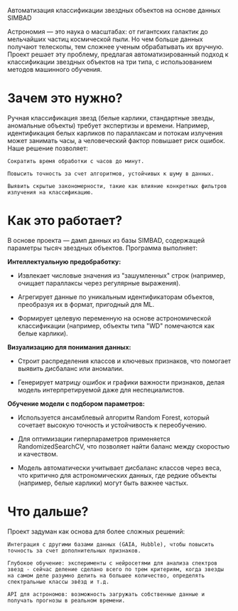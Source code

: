 Автоматизация классификации звездных объектов на основе данных SIMBAD

Астрономия — это наука о масштабах: от гигантских галактик до мельчайших частиц космической пыли. Но чем больше данных получают телескопы, тем сложнее ученым обрабатывать их вручную. Проект решает эту проблему, предлагая автоматизированный подход к классификации звездных объектов на три типа, с использованием методов машинного обучения.

# Зачем это нужно?
Ручная классификация звезд (белые карлики, стандартные звезды, аномальные объекты) требует экспертизы и времени. Например, идентификация белых карликов по параллаксам и потокам излучения может занимать часы, а человеческий фактор повышает риск ошибок. Наше решение позволяет:

    Сократить время обработки с часов до минут.

    Повысить точность за счет алгоритмов, устойчивых к шуму в данных.

    Выявить скрытые закономерности, такие как влияние конкретных фильтров излучения на классификацию.

# Как это работает?
В основе проекта — дамп данных из базы SIMBAD, содержащей параметры тысяч звездных объектов. Программа выполняет:

**Интеллектуальную предобработку:**

+ Извлекает числовые значения из "зашумленных" строк (например, очищает параллаксы через регулярные выражения).

+ Агрегирует данные по уникальным идентификаторам объектов, преобразуя их в формат, пригодный для ML.

+ Формирует целевую переменную на основе астрономической классификации (например, объекты типа "WD" помечаются как белые карлики).

**Визуализацию для понимания данных:**

+ Строит распределения классов и ключевых признаков, что помогает выявить дисбаланс или аномалии.

+ Генерирует матрицу ошибок и графики важности признаков, делая модель интерпретируемой даже для неспециалистов.

**Обучение модели с подбором параметров:**

+ Используется ансамблевый алгоритм Random Forest, который сочетает высокую точность и устойчивость к переобучению.

+ Для оптимизации гиперпараметров применяется RandomizedSearchCV, что позволяет найти баланс между скоростью и качеством.

+ Модель автоматически учитывает дисбаланс классов через веса, что критично для астрономических данных, где редкие объекты (например, белые карлики) могут быть важнее частых.
        
# Что дальше?
Проект задуман как основа для более сложных решений:

    Интеграция с другими базами данных (GAIA, Hubble), чтобы повысить точность за счет дополнительных признаков.

    Глубокое обучение: эксперименты с нейросетями для анализа спектров звезд - сейчас деление сделано всего по трем критериям, когда звезды на самом деле разумно делить на большее количество, определять спектральные классы звёзд и т.д.

    API для астрономов: возможность загружать собственные данные и получать прогнозы в реальном времени.
